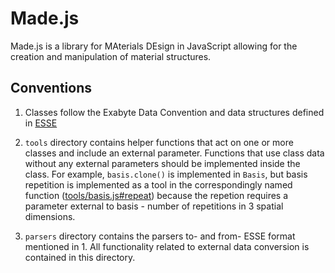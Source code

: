 # Made.js

Made.js is a library for MAterials DEsign in JavaScript allowing for the creation and manipulation of material structures.

## Conventions

1. Classes follow the Exabyte Data Convention and data structures defined in [ESSE](https://github.com/Exabyte-io/exabyte-esse)

2. `tools` directory contains helper functions that act on one or more classes and include an external parameter. Functions that use class data without any external parameters should be implemented inside the class. For example, `basis.clone()` is implemented in `Basis`, but basis repetition is implemented as a tool in the correspondingly named function ([tools/basis.js#repeat](src/tools/basis.js)) because the repetion requires a parameter external to basis - number of repetitions in 3 spatial dimensions.

3. `parsers` directory contains the parsers to- and from- ESSE format mentioned in 1. All functionality related to external data conversion is contained in this directory. 
